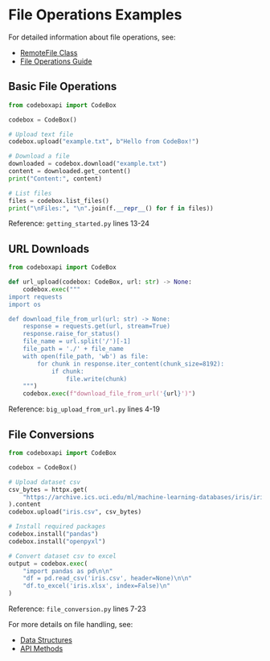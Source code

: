# File Operations Examples

For detailed information about file operations, see:

- [RemoteFile Class](../api/types.md#remotefile-class)
- [File Operations Guide](../guides/files.md)

## Basic File Operations
```python
from codeboxapi import CodeBox

codebox = CodeBox()

# Upload text file
codebox.upload("example.txt", b"Hello from CodeBox!")

# Download a file
downloaded = codebox.download("example.txt")
content = downloaded.get_content()
print("Content:", content)

# List files
files = codebox.list_files()
print("\nFiles:", "\n".join(f.__repr__() for f in files))
```
Reference: `getting_started.py` lines 13-24

## URL Downloads
```python
from codeboxapi import CodeBox

def url_upload(codebox: CodeBox, url: str) -> None:
    codebox.exec("""
import requests
import os

def download_file_from_url(url: str) -> None:
    response = requests.get(url, stream=True)
    response.raise_for_status()
    file_name = url.split('/')[-1]
    file_path = './' + file_name
    with open(file_path, 'wb') as file:
        for chunk in response.iter_content(chunk_size=8192):
            if chunk:
                file.write(chunk)
    """)
    codebox.exec(f"download_file_from_url('{url}')")
```
Reference: `big_upload_from_url.py` lines 4-19

## File Conversions
```python
from codeboxapi import CodeBox

codebox = CodeBox()

# Upload dataset csv
csv_bytes = httpx.get(
    "https://archive.ics.uci.edu/ml/machine-learning-databases/iris/iris.data"
).content
codebox.upload("iris.csv", csv_bytes)

# Install required packages
codebox.install("pandas")
codebox.install("openpyxl")

# Convert dataset csv to excel
output = codebox.exec(
    "import pandas as pd\n\n"
    "df = pd.read_csv('iris.csv', header=None)\n\n"
    "df.to_excel('iris.xlsx', index=False)\n"
)
```
Reference: `file_conversion.py` lines 7-23

For more details on file handling, see:

- [Data Structures](../concepts/data_structures.md#remotefile)
- [API Methods](../api/codebox.md#file-operations)